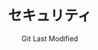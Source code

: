 ---
title: セキュリティ
date: Git Last Modified
url: /Security/
id: securityfolder
lang: ja
order: 500
---